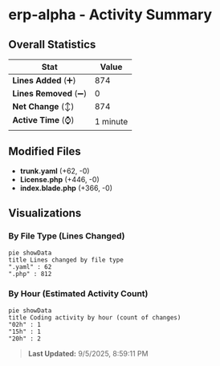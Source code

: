 # erp-alpha - Activity Summary 

## Overall Statistics

| Stat                   | Value                                                             |
| ---------------------- | ----------------------------------------------------------------- |
| **Lines Added** (➕)   | 874                                          |
| **Lines Removed** (➖) | 0                                        |
| **Net Change** (↕)    | 874                |
| **Active Time** (⌚)   | 1 minute |


## Modified Files
- **trunk.yaml** (+62, -0)
- **License.php** (+446, -0)
- **index.blade.php** (+366, -0)

## Visualizations

### By File Type (Lines Changed)

```mermaid
pie showData
title Lines changed by file type
".yaml" : 62
".php" : 812
```

### By Hour (Estimated Activity Count)

```mermaid
pie showData
title Coding activity by hour (count of changes)
"02h" : 1
"15h" : 1
"20h" : 2
```


> **Last Updated:** 9/5/2025, 8:59:11 PM
